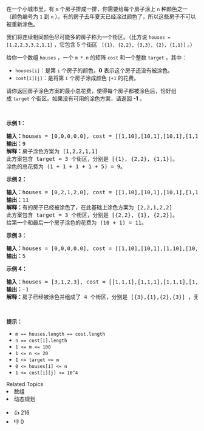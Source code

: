 <p>在一个小城市里，有&nbsp;<code>m</code>&nbsp;个房子排成一排，你需要给每个房子涂上 <code>n</code>&nbsp;种颜色之一（颜色编号为 <code>1</code> 到 <code>n</code>&nbsp;）。有的房子去年夏天已经涂过颜色了，所以这些房子不可以被重新涂色。</p>

<p>我们将连续相同颜色尽可能多的房子称为一个街区。（比方说 <code>houses = [1,2,2,3,3,2,1,1]</code> ，它包含 5 个街区&nbsp;<code> [{1}, {2,2}, {3,3}, {2}, {1,1}]</code> 。）</p>

<p>给你一个数组&nbsp;<code>houses</code>&nbsp;，一个&nbsp;<code>m * n</code>&nbsp;的矩阵&nbsp;<code>cost</code>&nbsp;和一个整数&nbsp;<code>target</code>&nbsp;，其中：</p>

<ul> 
 <li><code>houses[i]</code>：是第&nbsp;<code>i</code>&nbsp;个房子的颜色，<strong>0</strong>&nbsp;表示这个房子还没有被涂色。</li> 
 <li><code>cost[i][j]</code>：是将第&nbsp;<code>i</code>&nbsp;个房子涂成颜色&nbsp;<code>j+1</code>&nbsp;的花费。</li> 
</ul>

<p>请你返回房子涂色方案的最小总花费，使得每个房子都被涂色后，恰好组成&nbsp;<code>target</code>&nbsp;个街区。如果没有可用的涂色方案，请返回&nbsp;<strong>-1</strong>&nbsp;。</p>

<p>&nbsp;</p>

<p><strong>示例 1：</strong></p>

<pre>
<strong>输入：</strong>houses = [0,0,0,0,0], cost = [[1,10],[10,1],[10,1],[1,10],[5,1]], m = 5, n = 2, target = 3
<strong>输出：</strong>9
<strong>解释：</strong>房子涂色方案为 [1,2,2,1,1]
此方案包含 target = 3 个街区，分别是 [{1}, {2,2}, {1,1}]。
涂色的总花费为 (1 + 1 + 1 + 1 + 5) = 9。
</pre>

<p><strong>示例 2：</strong></p>

<pre>
<strong>输入：</strong>houses = [0,2,1,2,0], cost = [[1,10],[10,1],[10,1],[1,10],[5,1]], m = 5, n = 2, target = 3
<strong>输出：</strong>11
<strong>解释：</strong>有的房子已经被涂色了，在此基础上涂色方案为 [2,2,1,2,2]
此方案包含 target = 3 个街区，分别是 [{2,2}, {1}, {2,2}]。
给第一个和最后一个房子涂色的花费为 (10 + 1) = 11。
</pre>

<p><strong>示例 3：</strong></p>

<pre>
<strong>输入：</strong>houses = [0,0,0,0,0], cost = [[1,10],[10,1],[1,10],[10,1],[1,10]], m = 5, n = 2, target = 5
<strong>输出：</strong>5
</pre>

<p><strong>示例 4：</strong></p>

<pre>
<strong>输入：</strong>houses = [3,1,2,3], cost = [[1,1,1],[1,1,1],[1,1,1],[1,1,1]], m = 4, n = 3, target = 3
<strong>输出：</strong>-1
<strong>解释：</strong>房子已经被涂色并组成了 4 个街区，分别是 [{3},{1},{2},{3}] ，无法形成 target = 3 个街区。
</pre>

<p>&nbsp;</p>

<p><strong>提示：</strong></p>

<ul> 
 <li><code>m == houses.length == cost.length</code></li> 
 <li><code>n == cost[i].length</code></li> 
 <li><code>1 &lt;= m &lt;= 100</code></li> 
 <li><code>1 &lt;= n &lt;= 20</code></li> 
 <li><code>1 &lt;= target&nbsp;&lt;= m</code></li> 
 <li><code>0 &lt;= houses[i]&nbsp;&lt;= n</code></li> 
 <li><code>1 &lt;= cost[i][j] &lt;= 10^4</code></li> 
</ul>

<div><div>Related Topics</div><div><li>数组</li><li>动态规划</li></div></div><br><div><li>👍 216</li><li>👎 0</li></div>